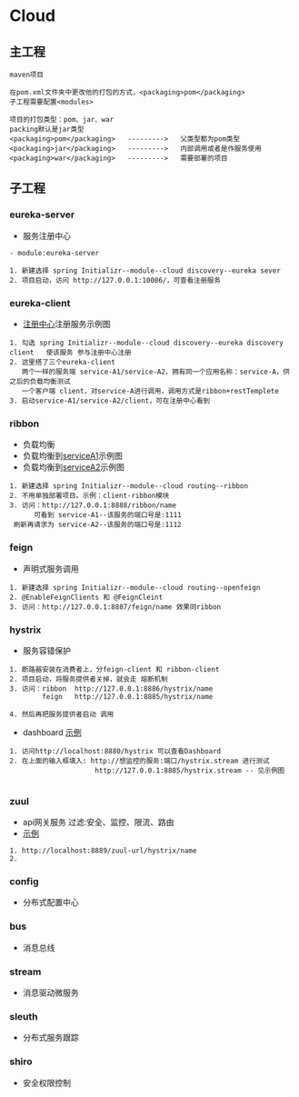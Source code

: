 # Cloud

## 主工程

```
maven项目

在pom.xml文件夹中更改他的打包的方式，<packaging>pom</packaging>
子工程需要配置<modules>

项目的打包类型：pom、jar、war
packing默认是jar类型
<packaging>pom</packaging>   --------->   父类型都为pom类型
<packaging>jar</packaging>   --------->   内部调用或者是作服务使用
<packaging>war</packaging>   --------->   需要部署的项目

```

## 子工程

### eureka-server

- 服务注册中心


```
- module:eureka-server

1. 新建选择 spring Initializr--module--cloud discovery--eureka sever
2. 项目启动，访问 http://127.0.0.1:10086/，可查看注册服务

```

### eureka-client 

- [注册中心](imgs/eureka.jpeg)注册服务示例图

```
1. 勾选 spring Initializr--module--cloud discovery--eureka discovery client   使该服务 参与注册中心注册
2. 这里搭了三个eureka-client
   两个一样的服务端 service-A1/service-A2，拥有同一个应用名称：service-A，供之后的负载均衡测试
   一个客户端 client，对service-A进行调用，调用方式是ribbon+restTemplete
3. 启动service-A1/service-A2/client，可在注册中心看到 

```

### ribbon

- 负载均衡
- 负载均衡到[serviceA1](imgs/service-A1.png)示例图
- 负载均衡到[serviceA2](imgs/service-A2.png)示例图

```
1. 新建选择 spring Initializr--module--cloud routing--ribbon
2. 不用单独部署项目。示例：client-ribbon模块
3. 访问：http://127.0.0.1:8888/ribbon/name
      可看到 service-A1--该服务的端口号是:1111
 刷新再请求为 service-A2--该服务的端口号是:1112

```

### feign

- 声明式服务调用

```
1. 新建选择 spring Initializr--module--cloud routing--openfeign
2. @EnableFeignClients 和 @FeignCleint
3. 访问：http://127.0.0.1:8887/feign/name 效果同ribbon

```

### hystrix

- 服务容错保护

```
1. 断路器安装在消费者上，分feign-client 和 ribbon-client
2. 项目启动，将服务提供者关掉，就会走 熔断机制
3. 访问：ribbon  http://127.0.0.1:8886/hystrix/name
        feign   http://127.0.0.1:8885/hystrix/name
        
4. 然后再把服务提供者启动 调用

```
- dashboard [示例](imgs/dashboard.jpeg)

```
1. 访问http://localhost:8880/hystrix 可以查看Dashboard
2. 在上面的输入框填入: http://想监控的服务:端口/hystrix.stream 进行测试
                     http://127.0.0.1:8885/hystrix.stream -- 见示例图 


```

### zuul

- api网关服务 过滤:安全、监控、限流、路由
- [示例](imgs/zuul.jpeg)

```
1. http://localhost:8889/zuul-url/hystrix/name 
2.

```

### config

- 分布式配置中心

### bus

- 消息总线

### stream

- 消息驱动微服务

### sleuth

- 分布式服务跟踪

### shiro

- 安全权限控制